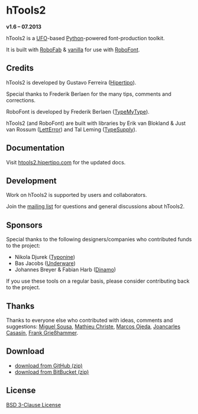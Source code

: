 # hTools2

**v1.6 – 07.2013**

hTools2 is a [UFO](http://unifiedfontobject.org/)-based [Python](http://python.org/)-powered font-production toolkit.

It is built with [RoboFab](http://robofab.org) & [vanilla](http://code.typesupply.com/wiki/Vanilla) for use with [RoboFont](http://robofont.com/).

## Credits

hTools2 is developed by Gustavo Ferreira ([Hipertipo](http://hipertipo.com)).

Special thanks to Frederik Berlaen for the many tips, comments and corrections.

RoboFont is developed by Frederik Berlaen ([TypeMyType](http://typemytype.com)).

hTools2 (and RoboFont) are built with libraries by Erik van Blokland & Just van Rossum ([LettError](http://letterror.com)) and Tal Leming ([TypeSupply](http://typesupply.com)).

## Documentation

Visit [htools2.hipertipo.com](http://htools2.hipertipo.com/) for the updated docs.

## Development

Work on hTools2 is supported by users and collaborators.

Join the [mailing list](http://lists.hipertipo.com/listinfo/htools2) for questions and general discussions about hTools2.

## Sponsors

Special thanks to the following designers/companies who contributed funds to the project:

- Nikola Djurek ([Typonine](http://typonine.com/))
- Bas Jacobs ([Underware](http://underware.nl/))
- Johannes Breyer & Fabian Harb ([Dinamo](http://dinamo.us/))

If you use these tools on a regular basis, please consider contributing back to the project.

## Thanks

Thanks to everyone else who contributed with ideas, comments and suggestions: [Miguel Sousa](#), [Mathieu Christe](#), [Marcos Ojeda](#), [Joancarles Casasín](#), [Frank Grießhammer](#).

## Download

- [download from GitHub (zip)](https://github.com/gferreira/hTools2/archive/master.zip)
- [download from BitBucket (zip)](https://bitbucket.org/hipertipo/htools2/get/master.zip)

## License

[BSD 3-Clause License](http://www.opensource.org/licenses/BSD-3-Clause)
